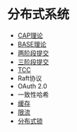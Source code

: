 # 分布式系统

- [CAP理论](cap.md)
- [BASE理论](base.md)
- [两阶段提交](2-phase-commit.md)
- [三阶段提交](3-phase-commit.md)
- [TCC](try-confirm-cancel.md)
- Raft协议
- OAuth 2.0
- 一致性哈希
- [缓存](cache.md)
- [限流](current-limiting.md)
- [分布式锁](distributed-lock.md)
